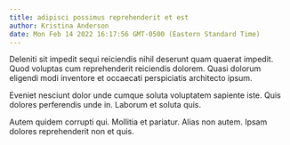 ```yaml
---
title: adipisci possimus reprehenderit et est
author: Kristina Anderson
date: Mon Feb 14 2022 16:17:56 GMT-0500 (Eastern Standard Time)
---
```

Deleniti sit impedit sequi reiciendis nihil deserunt quam quaerat impedit. Quod voluptas cum reprehenderit reiciendis dolorem. Quasi dolorum eligendi modi inventore et occaecati perspiciatis architecto ipsum.

 Eveniet nesciunt dolor unde cumque soluta voluptatem sapiente iste. Quis dolores perferendis unde in. Laborum et soluta quis.

 Autem quidem corrupti qui. Mollitia et pariatur. Alias non autem. Ipsam dolores reprehenderit non et quis.